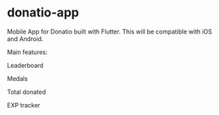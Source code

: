 # donatio-app
Mobile App for Donatio built with Flutter. This will be compatible with iOS and Android.

Main features:

Leaderboard

Medals

Total donated

EXP tracker

